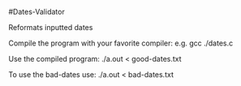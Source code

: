 #Dates-Validator

Reformats inputted dates

Compile the program with your favorite compiler: e.g. gcc ./dates.c

Use the compiled program: ./a.out < good-dates.txt

To use the bad-dates use: ./a.out < bad-dates.txt
